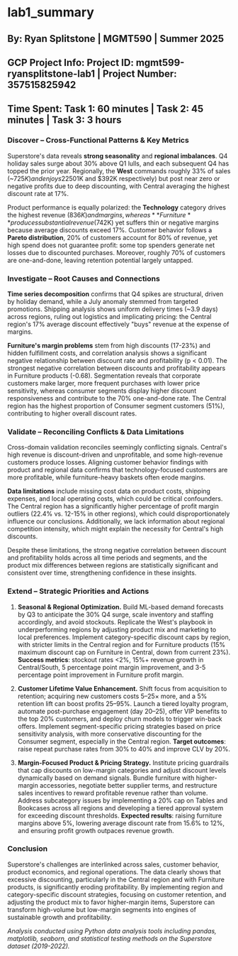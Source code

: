 # lab1_summary
## By: Ryan Splitstone | MGMT590 | Summer 2025
## GCP Project Info: Project ID: mgmt599-ryansplitstone-lab1 | Project Number: 357515825942
## Time Spent: Task 1: 60 minutes | Task 2: 45 minutes | Task 3: 3 hours

### Discover – Cross-Functional Patterns & Key Metrics

Superstore's data reveals **strong seasonality** and **regional imbalances**. Q4 holiday sales surge about 30% above Q1 lulls, and each subsequent Q4 has topped the prior year. Regionally, the **West** commands roughly 33% of sales (~$725K) and enjoys 22% profit margins, while the **East** follows with 29% and strong profitability. In contrast, **Central** and **South** together contribute 39% of sales ($501K and $392K respectively) but post near zero or negative profits due to deep discounting, with Central averaging the highest discount rate at 17%.

Product performance is equally polarized: the **Technology** category drives the highest revenue ($836K) and margins, whereas **Furniture** produces substantial revenue ($742K) yet suffers thin or negative margins because average discounts exceed 17%. Customer behavior follows a **Pareto distribution**, 20% of customers account for 80% of revenue, yet high spend does not guarantee profit: some top spenders generate net losses due to discounted purchases. Moreover, roughly 70% of customers are one-and-done, leaving retention potential largely untapped.

### Investigate – Root Causes and Connections

**Time series decomposition** confirms that Q4 spikes are structural, driven by holiday demand, while a July anomaly stemmed from targeted promotions. Shipping analysis shows uniform delivery times (~3.9 days) across regions, ruling out logistics and implicating pricing: the Central region's 17% average discount effectively "buys" revenue at the expense of margins. 

**Furniture's margin problems** stem from high discounts (17-23%) and hidden fulfillment costs, and correlation analysis shows a significant negative relationship between discount rate and profitability (p < 0.01). The strongest negative correlation between discounts and profitability appears in Furniture products (-0.68). Segmentation reveals that corporate customers make larger, more frequent purchases with lower price sensitivity, whereas consumer segments display higher discount responsiveness and contribute to the 70% one-and-done rate. The Central region has the highest proportion of Consumer segment customers (51%), contributing to higher overall discount rates.

### Validate – Reconciling Conflicts & Data Limitations

Cross-domain validation reconciles seemingly conflicting signals. Central's high revenue is discount-driven and unprofitable, and some high-revenue customers produce losses. Aligning customer behavior findings with product and regional data confirms that technology-focused customers are more profitable, while furniture-heavy baskets often erode margins. 

**Data limitations** include missing cost data on product costs, shipping expenses, and local operating costs, which could be critical confounders. The Central region has a significantly higher percentage of profit margin outliers (22.4% vs. 12-15% in other regions), which could disproportionately influence our conclusions. Additionally, we lack information about regional competition intensity, which might explain the necessity for Central's high discounts.

Despite these limitations, the strong negative correlation between discount and profitability holds across all time periods and segments, and the product mix differences between regions are statistically significant and consistent over time, strengthening confidence in these insights.

### Extend – Strategic Priorities and Actions

1. **Seasonal & Regional Optimization.** Build ML-based demand forecasts by Q3 to anticipate the 30% Q4 surge, scale inventory and staffing accordingly, and avoid stockouts. Replicate the West's playbook in underperforming regions by adjusting product mix and marketing to local preferences. Implement category-specific discount caps by region, with stricter limits in the Central region and for Furniture products (15% maximum discount cap on Furniture in Central, down from current 23%). **Success metrics**: stockout rates <2%, 15%+ revenue growth in Central/South, 5 percentage point margin improvement, and 3-5 percentage point improvement in Furniture profit margin.

2. **Customer Lifetime Value Enhancement.** Shift focus from acquisition to retention; acquiring new customers costs 5–25× more, and a 5% retention lift can boost profits 25–95%. Launch a tiered loyalty program, automate post-purchase engagement (day 20–25), offer VIP benefits to the top 20% customers, and deploy churn models to trigger win-back offers. Implement segment-specific pricing strategies based on price sensitivity analysis, with more conservative discounting for the Consumer segment, especially in the Central region. **Target outcomes**: raise repeat purchase rates from 30% to 40% and improve CLV by 20%.

3. **Margin-Focused Product & Pricing Strategy.** Institute pricing guardrails that cap discounts on low-margin categories and adjust discount levels dynamically based on demand signals. Bundle furniture with higher-margin accessories, negotiate better supplier terms, and restructure sales incentives to reward profitable revenue rather than volume. Address subcategory issues by implementing a 20% cap on Tables and Bookcases across all regions and developing a tiered approval system for exceeding discount thresholds. **Expected results**: raising furniture margins above 5%, lowering average discount rate from 15.6% to 12%, and ensuring profit growth outpaces revenue growth.

### Conclusion

Superstore's challenges are interlinked across sales, customer behavior, product economics, and regional operations. The data clearly shows that excessive discounting, particularly in the Central region and with Furniture products, is significantly eroding profitability. By implementing region and category-specific discount strategies, focusing on customer retention, and adjusting the product mix to favor higher-margin items, Superstore can transform high-volume but low-margin segments into engines of sustainable growth and profitability.

*Analysis conducted using Python data analysis tools including pandas, matplotlib, seaborn, and statistical testing methods on the Superstore dataset (2019-2022).*
